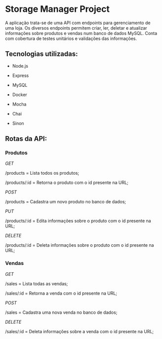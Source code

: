 <h1>Storage Manager Project</h1>

A aplicação trata-se de uma API com endpoints para gerenciamento de uma loja. 
Os diversos endpoints permitem criar, ler, deletar e atualizar informações sobre produtos e vendas num banco de dados MySQL. 
Conta com cobertura de testes unitários e validações das informações.


<h2>Tecnologias utilizadas:</h2>

- Node.js

- Express

- MySQL

- Docker

- Mocha

- Chai

- Sinon



<h2>Rotas da API:</h2>

<h3>Produtos</h3>

<i>GET</i>

/products = Lista todos os produtos;

/products/:id = Retorna o produto com o id presente na URL;


<i>POST</i>

/products = Cadastra um novo produto no banco de dados;


<i>PUT</i>

/products/:id = Edita informações sobre o produto com o id presente na URL;


<i>DELETE</i>

/products/:id = Deleta informações sobre o produto com o id presente na URL;




<h3>Vendas</h3>


<i>GET</i>

/sales = Lista todas as vendas;

/sales/:id = Retorna a venda com o id presente na URL;


<i>POST</i>

/sales = Cadastra uma nova venda no banco de dados;


<i>DELETE</i>

/sales/:id = Deleta informações sobre a venda com o id presente na URL;



